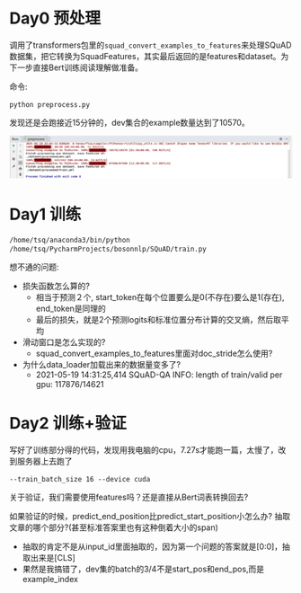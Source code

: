 # Day0 预处理

调用了transformers包里的`squad_convert_examples_to_features`来处理SQuAD数据集，把它转换为SquadFeatures，其实最后返回的是features和dataset。为下一步直接Bert训练阅读理解做准备。

命令:

```
python preprocess.py
```

发现还是会跑接近15分钟的，dev集合的example数量达到了10570。

![](./pic/preprocess.png)



# Day1 训练

```
/home/tsq/anaconda3/bin/python /home/tsq/PycharmProjects/bosonnlp/SQuAD/train.py
```

想不通的问题:

- 损失函数怎么算的?
  - 相当于预测２个, start_token在每个位置要么是0(不存在)要么是1(存在), end_token是同理的
  - 最后的损失，就是2个预测logits和标准位置分布计算的交叉熵，然后取平均
- 滑动窗口是怎么实现的?
  - squad_convert_examples_to_features里面对doc_stride怎么使用?
- 为什么data_loader加载出来的数据量变多了?
  - 2021-05-19 14:31:25,414 SQuAD-QA INFO: length of train/valid per gpu: 117876/14621



# Day2 训练+验证

写好了训练部分得的代码，发现用我电脑的cpu，7.27s才能跑一篇，太慢了，改到服务器上去跑了

```
--train_batch_size 16 --device cuda
```

关于验证，我们需要使用features吗？还是直接从Bert词表转换回去?

如果验证的时候，predict_end_position比predict_start_position小怎么办? 抽取文章的哪个部分?(甚至标准答案里也有这种倒着大小的span)

- 抽取的肯定不是从input_id里面抽取的，因为第一个问题的答案就是[0:0]，抽取出来是[CLS]
- 果然是我搞错了，dev集的batch的3/4不是start_pos和end_pos,而是example_index